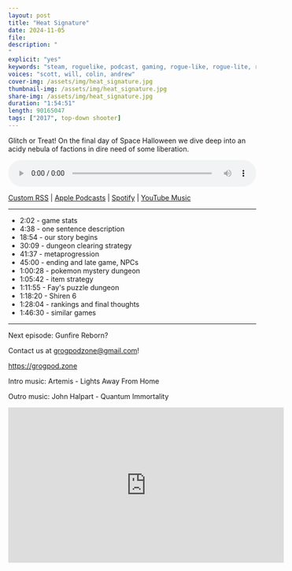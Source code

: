```yaml
---
layout: post
title: "Heat Signature"
date: 2024-11-05
file: 
description: "
"
explicit: "yes" 
keywords: "steam, roguelike, podcast, gaming, rogue-like, rogue-lite, roguelite"
voices: "scott, will, colin, andrew"
cover-img: /assets/img/heat_signature.jpg
thumbnail-img: /assets/img/heat_signature.jpg
share-img: /assets/img/heat_signature.jpg
duration: "1:54:51"
length: 90165047  
tags: ["2017", top-down shooter]
---
```


Glitch or Treat! On the final day of Space Halloween we dive deep into an acidy nebula of factions in dire need of some liberation.


<div class="container">
  <audio controls style="width: 100%;">
    <source src="" type="audio/mpeg">
  </audio>
</div>

[Custom RSS](https://grogpod.zone/feed.xml) | [Apple Podcasts](https://podcasts.apple.com/us/podcast/grogpod/id1650474911) | [Spotify](https://open.spotify.com/show/655SEhPUWIC77oO3hILe0b) | [YouTube Music](https://music.youtube.com/playlist?list=PL-ShOmyMvd4jYFChE6tgj0JYG8RKK4xe0) 

---
* 2:02 - game stats
* 4:38 - one sentence description
* 18:54 - our story begins
* 30:09 - dungeon clearing strategy
* 41:37 - metaprogression
* 45:00 - ending and late game, NPCs
* 1:00:28 - pokemon mystery dungeon
* 1:05:42 - item strategy
* 1:11:55 - Fay's puzzle dungeon
* 1:18:20 - Shiren 6
* 1:28:04 - rankings and final thoughts
* 1:46:30 - similar games

---



Next episode: Gunfire Reborn?

Contact us at grogpodzone@gmail.com!

https://grogpod.zone

Intro music: Artemis - Lights Away From Home

Outro music: John Halpart - Quantum Immortality

<div class="embed-responsive embed-responsive-16by9">
<iframe width="560" height="315" src="https://www.youtube.com/embed/xxxxxxxxxxxx" title="YouTube video player" frameborder="0" allow="accelerometer; autoplay; clipboard-write; encrypted-media; gyroscope; picture-in-picture" allowfullscreen></iframe>
</div>

